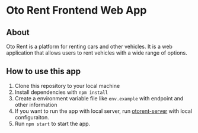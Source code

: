 # Oto Rent Frontend Web App

## About

Oto Rent is a platform for renting cars and other vehicles. It is a web application that allows users to rent vehicles with a wide range of options.

## How to use this app

1. Clone this repository to your local machine
2. Install dependencies with ```npm install```
3. Create a environment variable file like ```env.example``` with endpoint and other information
4. If you want to run the app with local server, run [otorent-server](https://github.com/nhardiansa/oto-rent-backend) with local configuraiton.
5. Run ```npm start``` to start the app.
